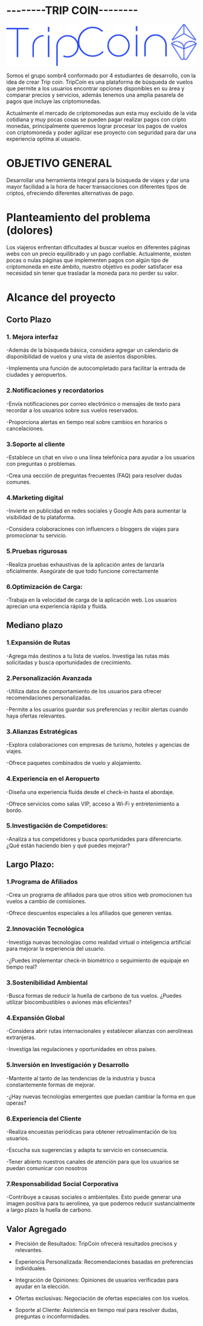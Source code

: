 <h1>--------TRIP COIN--------</h1>
<img src="/IMG/trip-coin azul.png">

 Somos el grupo sombr4 conformado por 4 estudiantes de desarrollo, con la idea de crear Trip coin.
TripCoin es una plataforma de búsqueda de vuelos que permite a los usuarios encontrar opciones disponibles en su área y comparar precios y servicios, además tenemos una amplia pasarela de pagos que incluye las criptomonedas. 

Actualmente el mercado de criptomonedas aun esta muy excluido de la vida cotidiana y muy pocas cosas se pueden pagar realizar pagos con cripto monedas, principalmente queremos lograr procesar los pagos de vuelos con criptomoneda y poder agilizar ese proyecto con seguridad para dar una experiencia optima al usuario.

<h1>OBJETIVO GENERAL</h1>
 Desarrollar una herramienta integral para la búsqueda de viajes y dar una mayor facilidad a la hora de hacer transacciones con diferentes tipos de criptos, ofreciendo diferentes alternativas de pago.
<h1>Planteamiento del problema (dolores)</h1>
 Los viajeros enfrentan dificultades al buscar vuelos en diferentes páginas webs con un precio equilibrado y un pago confiable. Actualmente, existen pocas o nulas páginas que implementen pagos con algún tipo de criptomoneda en este ámbito, nuestro objetivo es poder satisfacer esa necesidad sin tener que trasladar la moneda para no perder su valor.

<h1>Alcance del proyecto</h1>
<h2>Corto Plazo</h2>

<h3>1. Mejora interfaz</h3>

-Además de la búsqueda básica, considera agregar un calendario de disponibilidad de vuelos y una vista de asientos disponibles.

-Implementa una función de autocompletado para facilitar la entrada de ciudades y aeropuertos.

<h3>2.Notificaciones y recordatorios</h3>
-Envía notificaciones por correo electrónico o mensajes de texto para recordar a los usuarios sobre sus vuelos reservados.

-Proporciona alertas en tiempo real sobre cambios en horarios o cancelaciones.

<h3>3.Soporte al cliente</h3>
-Establece un chat en vivo o una línea telefónica para ayudar a los usuarios con preguntas o problemas.

-Crea una sección de preguntas frecuentes (FAQ) para resolver dudas comunes.

<h3>4.Marketing digital</h3>
-Invierte en publicidad en redes sociales y Google Ads para aumentar la visibilidad de tu plataforma.

-Considera colaboraciones con influencers o bloggers de viajes para promocionar tu servicio.

<h3>5.Pruebas rigurosas</h3>  

-Realiza pruebas exhaustivas de la aplicación antes de lanzarla oficialmente. Asegúrate de que todo funcione correctamente

<h3>6.Optimización de Carga:</h3>

-Trabaja en la velocidad de carga de la aplicación web. Los usuarios aprecian una experiencia rápida y fluida.

<h2>Mediano plazo</h2>
<h3>1.Expansión de Rutas</h3>

-Agrega más destinos a tu lista de vuelos. Investiga las rutas más solicitadas y busca oportunidades de crecimiento.

<h3>2.Personalización Avanzada</h3>

-Utiliza datos de comportamiento de los usuarios para ofrecer recomendaciones personalizadas.

-Permite a los usuarios guardar sus preferencias y recibir alertas cuando haya ofertas relevantes.

<h3>3.Alianzas Estratégicas</h3>

-Explora colaboraciones con empresas de turismo, hoteles y agencias de viajes.

-Ofrece paquetes combinados de vuelo y alojamiento.

<h3>4.Experiencia en el Aeropuerto</h3>

-Diseña una experiencia fluida desde el check-in hasta el abordaje.

-Ofrece servicios como salas VIP, acceso a Wi-Fi y entretenimiento a bordo.

<h3>5.Investigación de Competidores:</h3>

-Analiza a tus competidores y busca oportunidades para diferenciarte. ¿Qué están haciendo bien y qué puedes mejorar?

<h2>Largo Plazo:</h2>

<h3>1.Programa de Afiliados</h3>

-Crea un programa de afiliados para que otros sitios web promocionen tus vuelos a cambio de comisiones.

-Ofrece descuentos especiales a los afiliados que generen ventas.

<h3>2.Innovación Tecnológica</h3>

-Investiga nuevas tecnologías como realidad virtual o inteligencia artificial para mejorar la experiencia del usuario.

-¿Puedes implementar check-in biométrico o seguimiento de equipaje en tiempo real?

<h3>3.Sostenibilidad Ambiental</h3>

-Busca formas de reducir la huella de carbono de tus vuelos. ¿Puedes utilizar biocombustibles o aviones más eficientes?

<h3>4.Expansión Global</h3>

-Considera abrir rutas internacionales y establecer alianzas con aerolíneas extranjeras.

-Investiga las regulaciones y oportunidades en otros países.

<h3>5.Inversión en Investigación y Desarrollo</h3>

-Mantente al tanto de las tendencias de la industria y busca constantemente formas de mejorar.

-¿Hay nuevas tecnologías emergentes que puedan cambiar la forma en que operas?

<h3>6.Experiencia del Cliente</h3>

-Realiza encuestas periódicas para obtener retroalimentación de los usuarios.

-Escucha sus sugerencias y adapta tu servicio en consecuencia.

-Tener abierto nuestros canales de atención para que los usuarios se puedan comunicar con nosotros

<h3>7.Responsabilidad Social Corporativa</h3>


-Contribuye a causas sociales o ambientales. Esto puede generar una imagen positiva para tu aerolínea, ya que podemos reducir sustancialmente a largo plazo la huella de carbono.

 <h2>Valor Agregado</h2>

- Precisión de Resultados: TripCoin ofrecerá resultados precisos y relevantes.

- Experiencia Personalizada: Recomendaciones basadas en preferencias individuales.

- Integración de Opiniones: Opiniones de usuarios verificadas para ayudar en la elección.

- Ofertas exclusivas: Negociación de ofertas especiales con los vuelos.

- Soporte al Cliente: Asistencia en tiempo real para resolver dudas, preguntas o inconformidades.






















